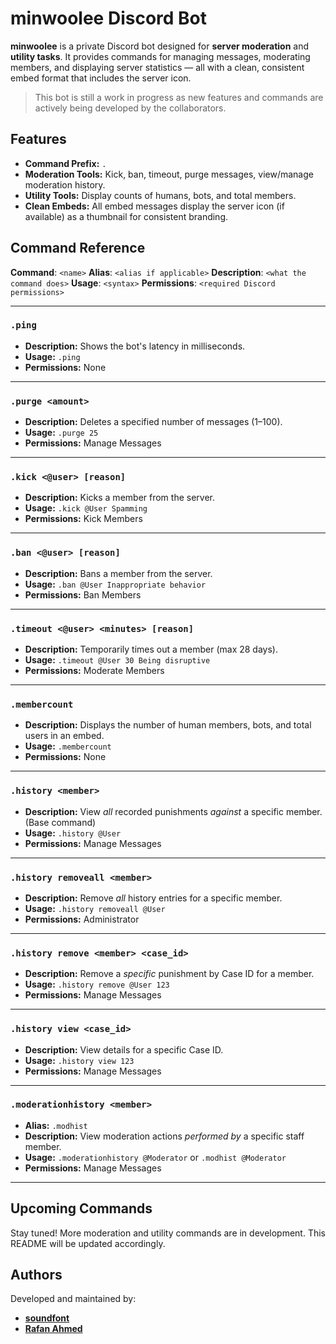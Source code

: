 # minwoolee Discord Bot

**minwoolee** is a private Discord bot designed for **server moderation** and **utility tasks**. It provides commands for managing messages, moderating members, and displaying server statistics — all with a clean, consistent embed format that includes the server icon.

> This bot is still a work in progress as new features and commands are actively being developed by the collaborators.

## Features

* **Command Prefix:** `.`
* **Moderation Tools:** Kick, ban, timeout, purge messages, view/manage moderation history.
* **Utility Tools:** Display counts of humans, bots, and total members.
* **Clean Embeds:** All embed messages display the server icon (if available) as a thumbnail for consistent branding.

## Command Reference

**Command**: `<name>`
**Alias**: `<alias if applicable>`
**Description**: `<what the command does>`
**Usage**: `<syntax>`
**Permissions**: `<required Discord permissions>`

---

### `.ping`

* **Description:** Shows the bot's latency in milliseconds.
* **Usage:** `.ping`
* **Permissions:** None

---

### `.purge <amount>`

* **Description:** Deletes a specified number of messages (1–100).
* **Usage:** `.purge 25`
* **Permissions:** Manage Messages

---

### `.kick <@user> [reason]`

* **Description:** Kicks a member from the server.
* **Usage:** `.kick @User Spamming`
* **Permissions:** Kick Members

---

### `.ban <@user> [reason]`

* **Description:** Bans a member from the server.
* **Usage:** `.ban @User Inappropriate behavior`
* **Permissions:** Ban Members

---

### `.timeout <@user> <minutes> [reason]`

* **Description:** Temporarily times out a member (max 28 days).
* **Usage:** `.timeout @User 30 Being disruptive`
* **Permissions:** Moderate Members

---

### `.membercount`

* **Description:** Displays the number of human members, bots, and total users in an embed.
* **Usage:** `.membercount`
* **Permissions:** None

---

### `.history <member>`

* **Description:** View *all* recorded punishments *against* a specific member. (Base command)
* **Usage:** `.history @User`
* **Permissions:** Manage Messages

---

### `.history removeall <member>`

* **Description:** Remove *all* history entries for a specific member.
* **Usage:** `.history removeall @User`
* **Permissions:** Administrator

---

### `.history remove <member> <case_id>`

* **Description:** Remove a *specific* punishment by Case ID for a member.
* **Usage:** `.history remove @User 123`
* **Permissions:** Manage Messages

---

### `.history view <case_id>`

* **Description:** View details for a specific Case ID.
* **Usage:** `.history view 123`
* **Permissions:** Manage Messages

---

### `.moderationhistory <member>`

* **Alias:** `.modhist`
* **Description:** View moderation actions *performed by* a specific staff member.
* **Usage:** `.moderationhistory @Moderator` or `.modhist @Moderator`
* **Permissions:** Manage Messages

---

## Upcoming Commands

Stay tuned! More moderation and utility commands are in development. This README will be updated accordingly.

## Authors

Developed and maintained by:

* [**soundfont**](https://github.com/soundfont)
* [**Rafan Ahmed**](https://github.com/RafanAhmed)
